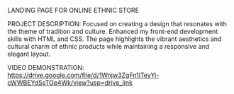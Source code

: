 LANDING PAGE FOR ONLINE ETHNIC STORE

PROJECT DESCRIPTION:
Focused on creating a design that resonates with the theme of tradition and culture.
Enhanced my front-end development skills with HTML and CSS.
The page highlights the vibrant aesthetics and cultural charm of ethnic products while maintaining a responsive and elegant layout.

VIDEO DEMONSTRATION:
https://drive.google.com/file/d/1Wnjw3ZgFn1ITeyYi-cWWBEYdSsTOe4Wk/view?usp=drive_link
